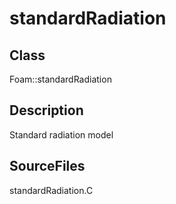 # standardRadiation 
## Class
Foam::standardRadiation

## Description
Standard radiation model

## SourceFiles
standardRadiation.C

